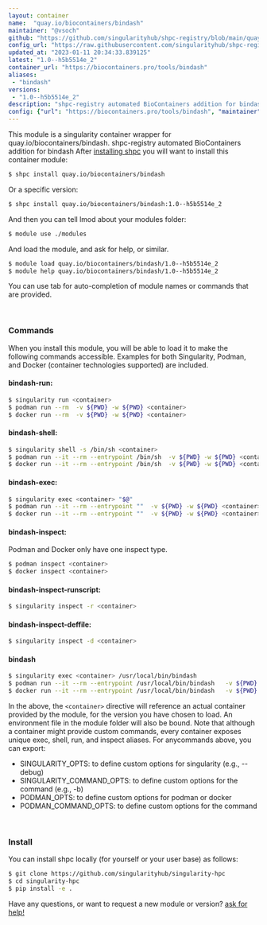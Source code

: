 ```yaml
---
layout: container
name:  "quay.io/biocontainers/bindash"
maintainer: "@vsoch"
github: "https://github.com/singularityhub/shpc-registry/blob/main/quay.io/biocontainers/bindash/container.yaml"
config_url: "https://raw.githubusercontent.com/singularityhub/shpc-registry/main/quay.io/biocontainers/bindash/container.yaml"
updated_at: "2023-01-11 20:34:33.839125"
latest: "1.0--h5b5514e_2"
container_url: "https://biocontainers.pro/tools/bindash"
aliases:
 - "bindash"
versions:
 - "1.0--h5b5514e_2"
description: "shpc-registry automated BioContainers addition for bindash"
config: {"url": "https://biocontainers.pro/tools/bindash", "maintainer": "@vsoch", "description": "shpc-registry automated BioContainers addition for bindash", "latest": {"1.0--h5b5514e_2": "sha256:2c9b9be4093f73188173d1cd22c4518be613c2d75af805aca8497d08edd7d135"}, "tags": {"1.0--h5b5514e_2": "sha256:2c9b9be4093f73188173d1cd22c4518be613c2d75af805aca8497d08edd7d135"}, "docker": "quay.io/biocontainers/bindash", "aliases": {"bindash": "/usr/local/bin/bindash"}}
---
```


This module is a singularity container wrapper for quay.io/biocontainers/bindash.
shpc-registry automated BioContainers addition for bindash
After [installing shpc](#install) you will want to install this container module:


```bash
$ shpc install quay.io/biocontainers/bindash
```

Or a specific version:

```bash
$ shpc install quay.io/biocontainers/bindash:1.0--h5b5514e_2
```

And then you can tell lmod about your modules folder:

```bash
$ module use ./modules
```

And load the module, and ask for help, or similar.

```bash
$ module load quay.io/biocontainers/bindash/1.0--h5b5514e_2
$ module help quay.io/biocontainers/bindash/1.0--h5b5514e_2
```

You can use tab for auto-completion of module names or commands that are provided.

<br>

### Commands

When you install this module, you will be able to load it to make the following commands accessible.
Examples for both Singularity, Podman, and Docker (container technologies supported) are included.

#### bindash-run:

```bash
$ singularity run <container>
$ podman run --rm  -v ${PWD} -w ${PWD} <container>
$ docker run --rm  -v ${PWD} -w ${PWD} <container>
```

#### bindash-shell:

```bash
$ singularity shell -s /bin/sh <container>
$ podman run --it --rm --entrypoint /bin/sh  -v ${PWD} -w ${PWD} <container>
$ docker run --it --rm --entrypoint /bin/sh  -v ${PWD} -w ${PWD} <container>
```

#### bindash-exec:

```bash
$ singularity exec <container> "$@"
$ podman run --it --rm --entrypoint ""  -v ${PWD} -w ${PWD} <container> "$@"
$ docker run --it --rm --entrypoint ""  -v ${PWD} -w ${PWD} <container> "$@"
```

#### bindash-inspect:

Podman and Docker only have one inspect type.

```bash
$ podman inspect <container>
$ docker inspect <container>
```

#### bindash-inspect-runscript:

```bash
$ singularity inspect -r <container>
```

#### bindash-inspect-deffile:

```bash
$ singularity inspect -d <container>
```


#### bindash

```bash
$ singularity exec <container> /usr/local/bin/bindash
$ podman run --it --rm --entrypoint /usr/local/bin/bindash   -v ${PWD} -w ${PWD} <container> -c " $@"
$ docker run --it --rm --entrypoint /usr/local/bin/bindash   -v ${PWD} -w ${PWD} <container> -c " $@"
```



In the above, the `<container>` directive will reference an actual container provided
by the module, for the version you have chosen to load. An environment file in the
module folder will also be bound. Note that although a container
might provide custom commands, every container exposes unique exec, shell, run, and
inspect aliases. For anycommands above, you can export:

 - SINGULARITY_OPTS: to define custom options for singularity (e.g., --debug)
 - SINGULARITY_COMMAND_OPTS: to define custom options for the command (e.g., -b)
 - PODMAN_OPTS: to define custom options for podman or docker
 - PODMAN_COMMAND_OPTS: to define custom options for the command

<br>

### Install

You can install shpc locally (for yourself or your user base) as follows:

```bash
$ git clone https://github.com/singularityhub/singularity-hpc
$ cd singularity-hpc
$ pip install -e .
```

Have any questions, or want to request a new module or version? [ask for help!](https://github.com/singularityhub/singularity-hpc/issues)